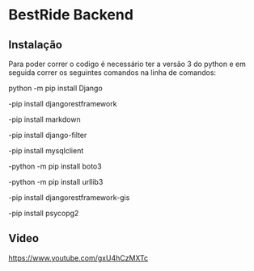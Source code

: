 # BestRide Backend

## Instalação


Para poder correr o codigo é necessário ter a versão 3 do python
e em seguida correr os seguintes comandos na linha de comandos:

python -m pip install Django

-pip install djangorestframework

-pip install markdown

-pip install django-filter

-pip install mysqlclient

-python -m pip install boto3 

-python -m pip install urllib3

-pip install djangorestframework-gis

-pip install psycopg2

## Video

https://www.youtube.com/gxU4hCzMXTc
